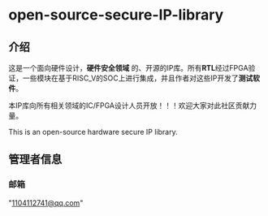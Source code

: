 # open-source-secure-IP-library

## 介绍

这是一个面向硬件设计，**硬件安全领域** 的、开源的IP库。所有**RTL**经过FPGA验证，一些模块在基于RISC_V的SOC上进行集成，并且作者对这些IP开发了**测试软件**。

本IP库向所有相关领域的IC/FPGA设计人员开放！！！欢迎大家对此社区贡献力量。

This is an open-source hardware secure IP library.

## 管理者信息

### 邮箱

"1104112741@qq.com"
